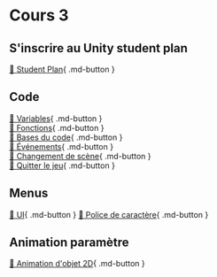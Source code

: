 # Cours 3
## S'inscrire au Unity student plan
[📁 Student Plan](https://unity.com/products/unity-student){ .md-button }   <br>

       
## Code
[📝 Variables](./code/variables.md){ .md-button }    
[📝 Fonctions](./code/fonctions.md){ .md-button }    
[📝 Bases du code](./code/base.md){ .md-button }    
[📝 Événements](./code/evenements.md){ .md-button }    
[📝 Changement de scène](./code/changement_scene.md){ .md-button }    
[📝 Quitter le jeu](./code/quitter_jeu.md){ .md-button }    

       
## Menus
[📝 UI](./unity/UI.md){ .md-button }
[📝 Police de caractère](./unity/font.md){ .md-button }

       
## Animation paramètre
[📝 Animation d'objet 2D](./unity/animation.md){ .md-button }
